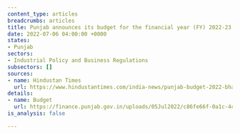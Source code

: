 ```yaml
---
content_type: articles
breadcrumbs: articles
title: Punjab announces its budget for the financial year (FY) 2022-23
date: 2022-07-06 04:00:00 +0000
states:
- Punjab
sectors:
- Industrial Policy and Business Regulations
subsectors: []
sources:
- name: Hindustan Times
  url: https://www.hindustantimes.com/india-news/punjab-budget-2022-bhagwant-mann-govt-s-1st-budget-set-to-be-presented-101656308122388.html
details:
- name: Budget
  url: https://finance.punjab.gov.in/uploads/05Jul2022/c86fe66f-0a1c-4c34-9c07-6fd440b98816_20220705152110.pdf
is_analysis: false

---
```

